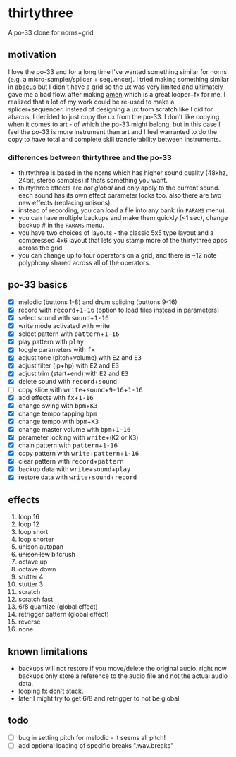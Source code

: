 # thirtythree

A po-33 clone for norns+grid

## motivation

I love the po-33 and for a long time I've wanted something similar for norns (e.g. a micro-sampler/splicer + sequencer). I tried making something similar in [abacus](https://llllllll.co/t/abacus) but I didn't have a grid so the ux was very limited and ultimately gave me a bad flow. after making [amen](https://llllllll.co/t/amen) which is a great looper+fx for me, I realized that a lot of my work could be re-used to make a splicer+sequencer. instead of designing a ux from scratch like I did for abacus, I decided to just copy the ux from the po-33. I don't like copying when it comes to art - of which the po-33 might belong. but in this case I feel the po-33 is more instrument than art and I feel warranted to do the copy to have total and complete skill transferability between instruments.

### differences between thirtythree and the po-33

- thirtythree is based in the norns which has higher sound quality (48khz, 24bit, stereo samples) if thats something you want.
- thirtythree effects are *not global* and only apply to the current sound. each sound has its own effect parameter locks too. also there are two new effects (replacing unisons).
- instead of recording, you can load a file into any bank (in `PARAMS` menu).
- you can have multiple backups and make them quickly (<1 sec), change backup # in the `PARAMS` menu.
- you have two choices of layouts - the classic 5x5 type layout and a compressed 4x6 layout that lets you stamp more of the thirtythree apps across the grid.
- you can change up to four operators on a grid, and there is ~12 note polyphony shared across all of the operators.

## po-33 basics

- [x] melodic (buttons 1-8) and drum splicing (buttons 9-16)
- [x] record with <kbd>record</kbd>+<kbd>1-16</kbd> (option to load files instead in parameters)
- [x] select sound with <kbd>sound</kbd>+<kbd>1-16</kbd>
- [x] write mode activated with <kb>write</kbd>
- [x] select pattern with <kbd>pattern</kbd>+<kbd>1-16</kbd>
- [x] play pattern with <kbd>play</kbd>
- [x] toggle parameters with <kbd>fx</kbd>
- [x] adjust tone (pitch+volume) with <kbd>E2</kbd> and <kbd>E3</kbd>
- [x] adjust filter (lp+hp) with <kbd>E2</kbd> and <kbd>E3</kbd>
- [x] adjust trim (start+end) with <kbd>E2</kbd> and <kbd>E3</kbd>
- [x] delete sound with <kbd>record</kbd>+<kbd>sound</kbd>
- [ ] copy slice with <kbd>write</kbd>+<kbd>sound</kbd>+<kbd>9-16</kbd>+<kbd>1-16</kbd>
- [x] add effects with <kbd>fx</kbd>+<kbd>1-16</kbd>
- [x] change swing with <kbd>bpm</kbd>+<kbd>K3</kbd>
- [x] change tempo tapping <kbd>bpm</kbd>
- [x] change tempo with <kbd>bpm</kbd>+<kbd>K3</kbd>
- [x] change master volume with <kbd>bpm</kbd>+<kbd>1-16</kbd>
- [x] parameter locking with <kbd>write</kbd>+(<kbd>K2</kbd> or <kbd>K3</kbd>)
- [x] chain pattern with <kbd>pattern</kbd>+<kbd>1-16</kbd>
- [x] copy pattern with <kbd>write</kbd>+<kbd>pattern</kbd>+<kbd>1-16</kbd>
- [x] clear pattern with <kbd>record</kbd>+<kbd>pattern</kbd>
- [x] backup data with <kbd>write</kbd>+<kbd>sound</kbd>+<kbd>play</kbd>
- [x] restore data with <kbd>write</kbd>+<kbd>sound</kbd>+<kbd>record</kbd>

## effects

1. loop 16
2. loop 12 
3. loop short
4. loop shorter 
5. ~~unison~~ autopan
6. ~~unison low~~ bitcrush
7. octave up
8. octave down
9. stutter 4
10. stutter 3 
11. scratch
12. scratch fast 
13. 6/8 quantize (global effect)
14. retrigger pattern (global effect)
15. reverse
16. none

## known limitations

- backups will not restore if you move/delete the original audio. right now backups only store a reference to the audio file and not the actual audio data.
- looping fx don't stack.
- later I might try to get 6/8 and retrigger to not be global

## todo

- [ ] bug in setting pitch for melodic - it seems all pitch!
- [ ] add optional loading of specific breaks "<filename>.wav.breaks"

